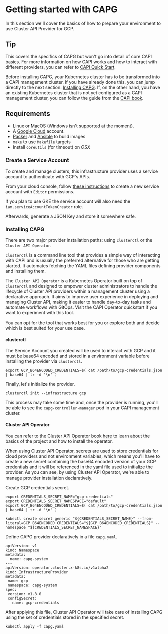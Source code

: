 # Getting started with CAPG

In this section we'll cover the basics of how to prepare your environment to use Cluster API Provider for GCP.

<aside class="note">

<h1>Tip</h1>

This covers the specifics of CAPG but won't go into detail of core CAPI basics. For more information on how CAPI works and how to interact with different providers, you can refer to [CAPI Quick Start](https://cluster-api.sigs.k8s.io/user/quick-start).

</aside>

Before installing CAPG, your Kubernetes cluster has to be transformed into a CAPI management cluster. If you have already done this, you can jump directly to the next section: [Installing CAPG](#installing-capg). If, on the other hand, you have an existing Kubernetes cluster that is not yet configured as a CAPI management cluster, you can follow the guide from the [CAPI book](https://cluster-api.sigs.k8s.io/user/quick-start#initialize-the-management-cluster).

## Requirements

- Linux or MacOS (Windows isn't supported at the moment).
- A [Google Cloud](https://console.cloud.google.com) account.
- [Packer](https://www.packer.io/intro/getting-started/install.html) and [Ansible](https://docs.ansible.com/ansible/latest/installation_guide/intro_installation.html) to build images
- `make` to use `Makefile` targets
- Install `coreutils` (for timeout) on *OSX*

### Create a Service Account

To create and manage clusters, this infrastructure provider uses a service account to authenticate with GCP's APIs.

From your cloud console, follow [these instructions](https://cloud.google.com/iam/docs/creating-managing-service-accounts#creating) to create a new service account with `Editor` permissions.

If you plan to use GKE the service account will also need the `iam.serviceAccountTokenCreator` role.

Afterwards, generate a JSON Key and store it somewhere safe.


### Installing CAPG

There are two major provider installation paths: using `clusterctl` or the `Cluster API Operator`.

`clusterctl` is a command line tool that provides a simple way of interacting with CAPI and is usually the preferred alternative for those who are getting started. It automates fetching the YAML files defining provider components and installing them.

The `Cluster API Operator` is a Kubernetes Operator built on top of `clusterctl` and designed to empower cluster administrators to handle the lifecycle of Cluster API providers within a management cluster using a declarative approach. It aims to improve user experience in deploying and managing Cluster API, making it easier to handle day-to-day tasks and automate workflows with GitOps. Visit the CAPI Operator quickstart if you want to experiment with this tool.

You can opt for the tool that works best for you or explore both and decide which is best suited for your use case.

#### clusterctl

The Service Account you created will be used to interact with GCP and it must be base64 encoded and stored in a environment variable before installing the provider via `clusterctl`.

```
export GCP_B64ENCODED_CREDENTIALS=$( cat /path/to/gcp-credentials.json | base64 | tr -d '\n' )
```
Finally, let's initialize the provider.
```
clusterctl init --infrastructure gcp
```
This process may take some time and, once the provider is running, you'll be able to see the `capg-controller-manager` pod in your CAPI management cluster.

#### Cluster API Operator

You can refer to the Cluster API Operator book [here](https://cluster-api-operator.sigs.k8s.io/01_user/02_quick-start) to learn about the basics of the project and how to install the operator.

When using Cluster API Operator, secrets are used to store credentials for cloud providers and not environment variables, which means you'll have to create a new secret containing the base64 encoded version of your GCP credentials and it will be referenced in the yaml file used to initialize the provider. As you can see, by using Cluster API Operator, we're able to manage provider installation declaratively.

Create GCP credentials secret.
```
export CREDENTIALS_SECRET_NAME="gcp-credentials"
export CREDENTIALS_SECRET_NAMESPACE="default"
export GCP_B64ENCODED_CREDENTIALS=$( cat /path/to/gcp-credentials.json | base64 | tr -d '\n' )

kubectl create secret generic "${CREDENTIALS_SECRET_NAME}" --from-literal=GCP_B64ENCODED_CREDENTIALS="${GCP_B64ENCODED_CREDENTIALS}" --namespace "${CREDENTIALS_SECRET_NAMESPACE}"
```
Define CAPG provider declaratively in a file `capg.yaml`.
```
apiVersion: v1
kind: Namespace
metadata:
  name: capg-system
---
apiVersion: operator.cluster.x-k8s.io/v1alpha2
kind: InfrastructureProvider
metadata:
 name: gcp
 namespace: capg-system
spec:
 version: v1.8.0
 configSecret:
   name: gcp-credentials
```
After applying this file, Cluster API Operator will take care of installing CAPG using the set of credentials stored in the specified secret.
```
kubectl apply -f capg.yaml
```
